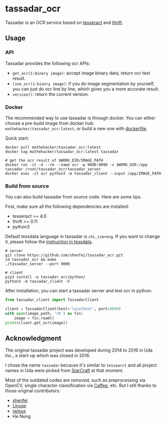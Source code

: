 # tassadar_ocr
Tassadar is an OCR service based on [tesseract](https://github.com/tesseract-ocr/tesseract) and [thrift](https://github.com/apache/thrift).

## Usage

### API

Tassadar provides the following ocr APIs:

- `get_ocr(1:binary image)`: accept image binary data, return ocr text result.
- `line_ocr(1:bianry image)`: if you do image segmentation by yourself, you can just do ocr line by line, which gives you a more accurate result.
- `version()`: return the current version.

### Docker

The recommended way to use tassadar is through docker.
You can either choose a pre-build image from docker hub: `mathehacker/tassadar_ocr:latest`, or build a new one with [dockerfile](https://github.com/shenfei/tassadar_ocr/blob/master/tassadar.dockerfile).

Quick start:

```shell
docker pull mathehacker/tassadar_ocr:latest
docker tag mathehacker/tassadar_ocr:latest tassadar

# get the ocr result of $WORK_DIR/IMAGE_PATH
docker run -it -d --rm --name ocr -p 9090:9090 -v $WORK_DIR:/app tassadar /root/tassadar_ocr/tassadar_server
docker exec -it ocr python3 -m tassadar_client --input /app/IMAGE_PATH
```

### Build from source

You can also build tassadar from source code. Here are some tips.

First, make sure all the following dependencies are installed:

- tesseract >= 4.0
- thrift >= 0.11
- python3

Default tessdata language in tassadar is `chi_sim+eng`.
If you want to change it, please follow the [instruction in tessdata](https://github.com/tesseract-ocr/tessdata).

```shell
# server
git clone https://github.com/shenfei/tassadar_ocr.git
cd tassadar_ocr && make
./tassadar_server --port 9090

# client
pip3 install -e tassadar_ocr/python/
python3 -m tassadar_client -h
```

After installation, you can start a tassadar server and test ocr in python:

```python
from tassadar_client import TassadarClient

client = TassadarClient(host='localhost', port=9090)
with open(image_path, 'rb') as fin:
    image = fin.read()
print(client.get_ocr(image))
```

## Acknowledgment

The original tassadar project was developed during 2014 to 2016 in Uda Inc., a start-up which was closed in 2016.

I chose the name `tassadar` because it's similar to `tessearct` and all project names in Uda were picked from [StarCraft](https://starcraft.com/en-us/) at that moment.

Most of the outdated codes are removed, such as preprocessing via OpenCV, single character classification via [Caffee](https://github.com/BVLC/caffe), etc.
But I still thanks to those original contributors:

- [shenfei](https://github.com/shenfei)
- [Linusp](https://github.com/Linusp)
- [iwinux](https://github.com/iwinux)
- He Neng
